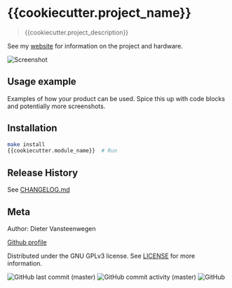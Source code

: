 # {{cookiecutter.project_name}}

> {{cookiecutter.project_description}}

See my [website](boxfish.be) for information on the project and hardware.

![Screenshot](/assets/images/screenshot.png)

## Usage example

Examples of how your product can be used. Spice this up with code blocks and potentially more screenshots.

## Installation

```sh
make install
{{cookiecutter.module_name}}  # Run
```

## Release History

See [CHANGELOG.md](https://github.com/dietervansteenwegen/{{cookiecutter.repo_bare}}/blob/master/CHANGELOG.md)

## Meta

Author: Dieter Vansteenwegen

[Github profile](https://github.com/dietervansteenwegen/)

Distributed under the GNU GPLv3 license. See [LICENSE](LICENSE) for more information.

![GitHub last commit (master)](https://img.shields.io/github/last-commit/dietervansteenwegen/{{cookiecutter.repo_bare}}/master?style=plastic)
![GitHub commit activity (master)](https://img.shields.io/github/commit-activity/w/dietervansteenwegen/{{cookiecutter.repo_bare}}/develop?style=plastic)
![GitHub](https://img.shields.io/github/license/dietervansteenwegen/{{cookiecutter.repo_bare}}?style=plastic)

